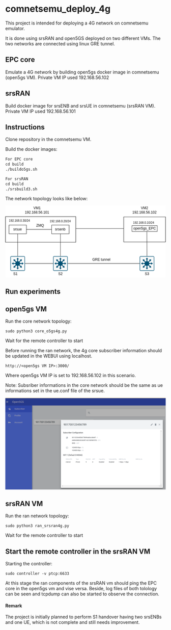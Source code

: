 # comnetsemu_deploy_4g

This project is intended for deploying a 4G network on comnetsemu emulator. 

It is done using srsRAN and open5GS deployed on two different VMs. The two networks are connected using linux GRE tunnel.

## EPC core
Emulate a 4G network by building open5gs docker image in comnetsemu (open5gs VM). Private VM IP used 192.168.56.102

## srsRAN 
Build docker image for srsENB and srsUE in comnetsemu (srsRAN VM). Private VM IP used 192.168.56.101

## Instructions

Clone repository in the comnetsemu VM.

Build the docker images:

```
For EPC core
cd build
./buildo5gs.sh
```
```
For srsRAN
cd build
./srsbuild3.sh
```
The network topology looks like below:

<img src="./figs/topology.png" title="./figs/topology.png" width=800px></img>

## Run experiments

## open5gs VM

Run the core network topology:
```
sudo python3 core_o5gs4g.py
```
Wait for the remote controller to start

Before running the ran network, the 4g core subscriber information should be updated in the WEBUI using localhost. 
```
http://<open5gs VM IP>:3000/
```
Where open5gs VM IP is set to 192.168.56.102 in this scenario.

Note: Subsriber informations in the core network should be the same as ue informations set in the ue.conf file of the srsue.

<img src="./figs/webui.png" title="./figs/webui.png" width=800px></img>


## srsRAN VM

Run the ran network topology:
```
sudo python3 ran_srsran4g.py
```
Wait for the remote controller to start

## Start the remote controller in the srsRAN VM

Starting the controller:
```
sudo controller -v ptcp:6633
```
At this stage the ran components of the srsRAN vm should ping the EPC core in the open5gs vm and vise versa. Beside, log files of both tolology can be seen and tcpdump can also be started to observe the connection.

#### Remark
The project is initially planned to perform S1 handover having two srsENBs and one UE, which is not complete and still needs improvement.


